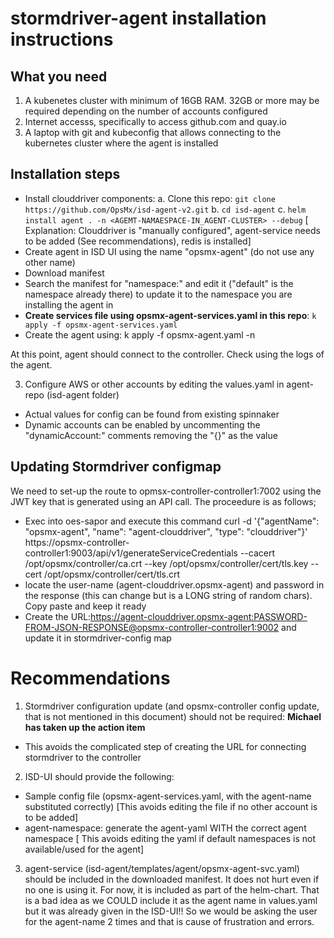 # stormdriver-agent installation instructions

## What you need
1. A kubenetes cluster with minimum of 16GB RAM. 32GB or more may be required depending on the number of accounts configured
2. Internet accesss, specifically to access github.com and quay.io
3. A laptop with git and kubeconfig that allows connecting to the kubernetes cluster where the agent is installed

## Installation steps
- Install clouddriver components: 
  a. Clone this repo: `git clone https://github.com/OpsMx/isd-agent-v2.git`
  b. `cd isd-agent` 
  c. `helm install agent . -n <AGEMT-NAMAESPACE-IN_AGENT-CLUSTER> --debug`
[ Explanation: Clouddriver is "manually configured", agent-service needs to be added (See recommendations), redis is installed]
- Create agent in ISD UI using the name "opsmx-agent" (do not use any other name)
- Download manifest
- Search the manifest for "namespace:" and edit it ("default" is the namespace already there) to update it to the namespace you are installing the agent in
- **Create services file using opsmx-agent-services.yaml in this repo**: `k apply -f opsmx-agent-services.yaml`
- Create the agent using: k apply -f opsmx-agent.yaml -n <NAMAESPACE>

At this point, agent should connect to the controller. Check using the logs of the agent.

3. Configure AWS or other accounts by editing the values.yaml in agent-repo (isd-agent folder)
- Actual values for config can be found from existing spinnaker
- Dynamic accounts can be enabled by uncommenting the "dynamicAccount:" comments removing the "{}" as the value


## Updating Stormdriver configmap
We need to set-up the route to opmsx-controller-controller1:7002 using the JWT key that is generated using an API call. The proceedure is as follows;
- Exec into oes-sapor and execute this command
curl -d '{"agentName": "opsmx-agent", "name": "agent-clouddriver", "type": "clouddriver"}' https://opsmx-controller-controller1:9003/api/v1/generateServiceCredentials --cacert /opt/opsmx/controller/ca.crt --key /opt/opsmx/controller/cert/tls.key --cert /opt/opsmx/controller/cert/tls.crt
- locate the user-name (agent-clouddriver.opsmx-agent) and password in the response (this can change but is a LONG string of random chars). Copy paste and keep it ready
- Create the URL:https://agent-clouddriver.opsmx-agent:PASSWORD-FROM-JSON-RESPONSE@opsmx-controller-controller1:9002 and update it in stormdriver-config map 

# Recommendations
1. Stormdriver configuration update (and opsmx-controller config update, that is not mentioned in this document) should not be required: **Michael has taken up the action item**
  - This avoids the complicated step of creating the URL for connecting stormdriver to the controller
2. ISD-UI should provide the following:
  - Sample config file (opsmx-agent-services.yaml, with the agent-name substituted correctly) [This avoids editing the file if no other account is to be added]
  - agent-namespace: generate the agent-yaml WITH the correct agent namespace [ This avoids editing the yaml if default namespaces is not available/used for the agent]
3. agent-service (isd-agent/templates/agent/opsmx-agent-svc.yaml) should be included in the downloaded manifest. It does not hurt even if no one is using it. For now, it is included as part of the helm-chart. That is a bad idea as we COULD include it as the agent name in values.yaml but it was already given in the ISD-UI!! So we would be asking the user for the agent-name 2 times and that is cause of frustration and errors.
